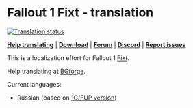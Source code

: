 # Fallout 1 Fixt - translation
<a href="https://tra.bgforge.net/projects/fallout/fixt/">
<img src="https://tra.bgforge.net/widgets/fallout/-/fixt/svg-badge.svg" alt="Translation status" />
</a>

[__Help translating__](https://tra.bgforge.net/projects/fallout/fixt/)
| [__Download__](https://github.com/BGforgeNet/fallout-fixt-translation/releases)
| [__Forum__](https://forums.bgforge.net/viewtopic.php?f=9&t=23)
| [__Discord__](https://discord.gg/4Yqfggm)
| [__Report issues__](https://github.com/BGforgeNet/fallout-fixt-translation/issues)

This is a localization effort for Fallout 1 [Fixt](http://nma-fallout.com/threads/fallout-fixt-0-81alpha-july-5th-2015.194562).

Help translating at [BGforge](https://tra.bgforge.net/projects/fallout/fixt/).

Current languages:
* Russian (based on [1C/FUP version](http://www.nuclear-city.com/index.php/topic/420-fallout-1-update-pack/))

